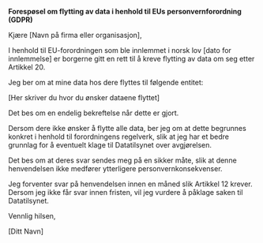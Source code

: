 **Forespøsel om flytting av data i henhold til EUs personvernforordning (GDPR)**

Kjære [Navn på firma eller organisasjon],

I henhold til EU-forordningen som ble innlemmet i norsk lov [dato for innlemmelse] er borgerne gitt en rett til å kreve flytting av data om seg etter Artikkel 20.

Jeg ber om at mine data hos dere flyttes til følgende entitet:

[Her skriver du hvor du ønsker dataene flyttet]

Det bes om en endelig bekreftelse når dette er gjort.

Dersom dere ikke ønsker å flytte alle data, ber jeg om at dette begrunnes konkret i henhold til forordningens regelverk, slik at jeg har et bedre grunnlag for å eventuelt klage til Datatilsynet over avgjørelsen.

Det bes om at deres svar sendes meg på en sikker måte, slik at denne henvendelsen ikke medfører ytterligere personvernkonsekvenser.

Jeg forventer svar på henvendelsen innen en måned slik Artikkel 12 krever. Dersom jeg ikke får svar innen fristen, vil jeg vurdere å påklage saken til Datatilsynet.

Vennlig hilsen,

[Ditt Navn]
